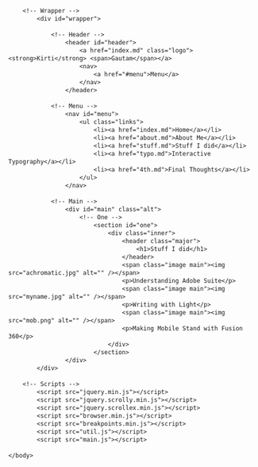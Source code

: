 <!DOCTYPE HTML>
<!--
	Forty by HTML5 UP
	html5up.net | @ajlkn
	Free for personal and commercial use under the CCA 3.0 license (html5up.net/license)
-->
<html>
	<head>
		<title>Kirti Gautam | Stuff I did</title>
		<meta charset="utf-8" />
		<meta name="viewport" content="width=device-width, initial-scale=1, user-scalable=no" />
		<link rel="stylesheet" href="main.css" />
		<noscript><link rel="stylesheet" href="noscript.css" /></noscript>
	</head>
	<body class="is-preload">

		<!-- Wrapper -->
			<div id="wrapper">

				<!-- Header -->
					<header id="header">
						<a href="index.md" class="logo"><strong>Kirti</strong> <span>Gautam</span></a>
						<nav>
							<a href="#menu">Menu</a>
						</nav>
					</header>

				<!-- Menu -->
					<nav id="menu">
						<ul class="links">
							<li><a href="index.md">Home</a></li>
							<li><a href="about.md">About Me</a></li>
							<li><a href="stuff.md">Stuff I did</a></li>
							<li><a href="typo.md">Interactive Typography</a></li>
							<li><a href="4th.md">Final Thoughts</a></li>
						</ul>
					</nav>

				<!-- Main -->
					<div id="main" class="alt">
						<!-- One -->
							<section id="one">
								<div class="inner">
									<header class="major">
										<h1>Stuff I did</h1>
									</header>
									<span class="image main"><img src="achromatic.jpg" alt="" /></span>
									<p>Understanding Adobe Suite</p>
									<span class="image main"><img src="myname.jpg" alt="" /></span>
									<p>Writing with Light</p>
									<span class="image main"><img src="mob.png" alt="" /></span>
									<p>Making Mobile Stand with Fusion 360</p>
								</div>
							</section>
					</div>
			</div>

		<!-- Scripts -->
			<script src="jquery.min.js"></script>
			<script src="jquery.scrolly.min.js"></script>
			<script src="jquery.scrollex.min.js"></script>
			<script src="browser.min.js"></script>
			<script src="breakpoints.min.js"></script>
			<script src="util.js"></script>
			<script src="main.js"></script>

	</body>
</html>
